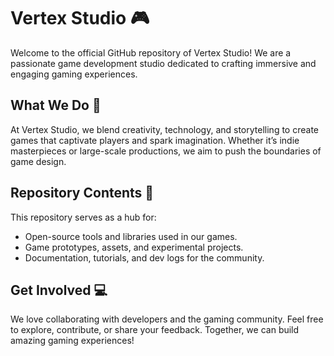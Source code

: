 # **Vertex Studio 🎮**

Welcome to the official GitHub repository of Vertex Studio! We are a passionate game development studio dedicated to crafting immersive and engaging gaming experiences.

## **What We Do 🚀**

At Vertex Studio, we blend creativity, technology, and storytelling to create games that captivate players and spark imagination. Whether it’s indie masterpieces or large-scale productions, we aim to push the boundaries of game design.

## **Repository Contents 📂**

This repository serves as a hub for:

- Open-source tools and libraries used in our games.  
- Game prototypes, assets, and experimental projects.  
- Documentation, tutorials, and dev logs for the community.  

## **Get Involved 💻**

We love collaborating with developers and the gaming community. Feel free to explore, contribute, or share your feedback. Together, we can build amazing gaming experiences!
